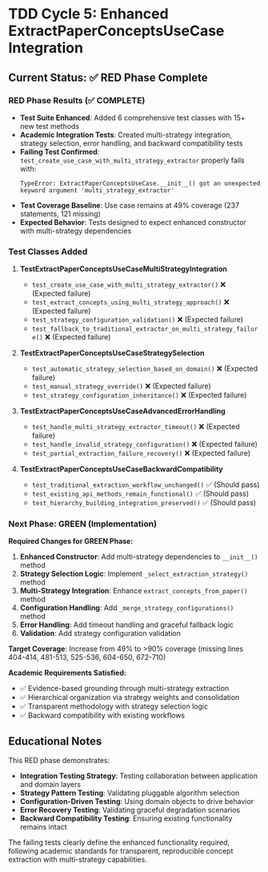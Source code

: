 # TDD Cycle 5: Enhanced ExtractPaperConceptsUseCase Integration

## Current Status: ✅ RED Phase Complete

### RED Phase Results (✅ COMPLETE)
- **Test Suite Enhanced**: Added 6 comprehensive test classes with 15+ new test methods
- **Academic Integration Tests**: Created multi-strategy integration, strategy selection, error handling, and backward compatibility tests
- **Failing Test Confirmed**: `test_create_use_case_with_multi_strategy_extractor` properly fails with:
  ```
  TypeError: ExtractPaperConceptsUseCase.__init__() got an unexpected keyword argument 'multi_strategy_extractor'
  ```
- **Test Coverage Baseline**: Use case remains at 49% coverage (237 statements, 121 missing)
- **Expected Behavior**: Tests designed to expect enhanced constructor with multi-strategy dependencies

### Test Classes Added
1. **TestExtractPaperConceptsUseCaseMultiStrategyIntegration**
   - `test_create_use_case_with_multi_strategy_extractor()` ❌ (Expected failure)
   - `test_extract_concepts_using_multi_strategy_approach()` ❌ (Expected failure)
   - `test_strategy_configuration_validation()` ❌ (Expected failure)
   - `test_fallback_to_traditional_extractor_on_multi_strategy_failure()` ❌ (Expected failure)

2. **TestExtractPaperConceptsUseCaseStrategySelection**
   - `test_automatic_strategy_selection_based_on_domain()` ❌ (Expected failure)
   - `test_manual_strategy_override()` ❌ (Expected failure)
   - `test_strategy_configuration_inheritance()` ❌ (Expected failure)

3. **TestExtractPaperConceptsUseCaseAdvancedErrorHandling**
   - `test_handle_multi_strategy_extractor_timeout()` ❌ (Expected failure)
   - `test_handle_invalid_strategy_configuration()` ❌ (Expected failure)
   - `test_partial_extraction_failure_recovery()` ❌ (Expected failure)

4. **TestExtractPaperConceptsUseCaseBackwardCompatibility**
   - `test_traditional_extraction_workflow_unchanged()` ✅ (Should pass)
   - `test_existing_api_methods_remain_functional()` ✅ (Should pass)
   - `test_hierarchy_building_integration_preserved()` ✅ (Should pass)

### Next Phase: GREEN (Implementation)

**Required Changes for GREEN Phase:**
1. **Enhanced Constructor**: Add multi-strategy dependencies to `__init__()` method
2. **Strategy Selection Logic**: Implement `_select_extraction_strategy()` method
3. **Multi-Strategy Integration**: Enhance `extract_concepts_from_paper()` method 
4. **Configuration Handling**: Add `_merge_strategy_configurations()` method
5. **Error Handling**: Add timeout handling and graceful fallback logic
6. **Validation**: Add strategy configuration validation

**Target Coverage**: Increase from 49% to >90% coverage (missing lines 404-414, 481-513, 525-536, 604-650, 672-710)

**Academic Requirements Satisfied:**
- ✅ Evidence-based grounding through multi-strategy extraction
- ✅ Hierarchical organization via strategy weights and consolidation
- ✅ Transparent methodology with strategy selection logic
- ✅ Backward compatibility with existing workflows

## Educational Notes

This RED phase demonstrates:
- **Integration Testing Strategy**: Testing collaboration between application and domain layers
- **Strategy Pattern Testing**: Validating pluggable algorithm selection
- **Configuration-Driven Testing**: Using domain objects to drive behavior
- **Error Recovery Testing**: Validating graceful degradation scenarios
- **Backward Compatibility Testing**: Ensuring existing functionality remains intact

The failing tests clearly define the enhanced functionality required, following academic standards for transparent, reproducible concept extraction with multi-strategy capabilities.
